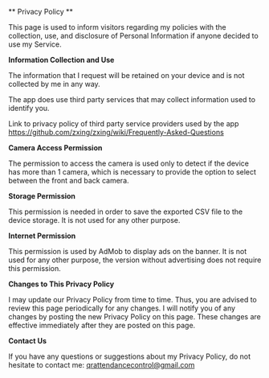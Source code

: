 ** Privacy Policy **

This page is used to inform visitors regarding my policies with the collection, use, and disclosure of Personal Information if anyone decided to use my Service.

**Information Collection and Use**

The information that I request will be retained on your device and is not collected by me in any way.

The app does use third party services that may collect information used to identify you.

Link to privacy policy of third party service providers used by the app
https://github.com/zxing/zxing/wiki/Frequently-Asked-Questions

**Camera Access Permission**

The permission to access the camera is used only to detect if the device has more than 1 camera, which is necessary to provide the option to select between the front and back camera.

**Storage Permission**

This permission is needed in order to save the exported CSV file to the device storage. It is not used for any other purpose.

**Internet Permission**

This permission is used by AdMob to display ads on the banner. It is not used for any other purpose, the version without advertising does not require this permission.

**Changes to This Privacy Policy**

I may update our Privacy Policy from time to time. Thus, you are advised to review this page periodically for any changes. I will notify you of any changes by posting the new Privacy Policy on this page. These changes are effective immediately after they are posted on this page.

**Contact Us**

If you have any questions or suggestions about my Privacy Policy, do not hesitate to contact me: qrattendancecontrol@gmail.com
